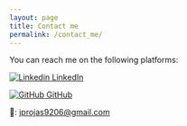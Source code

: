 ```yaml
---
layout: page
title: Contact me
permalink: /contact_me/
---
```


You can reach me on the following platforms:

[![Linkedin](https://i.sstatic.net/gVE0j.png) LinkedIn](https://www.linkedin.com/in/rojas-bustos-juan-pablo/)
&nbsp;

[![GitHub](https://i.sstatic.net/tskMh.png) GitHub](https://github.com/jrojas9206)

📧: jprojas9206@gmail.com 